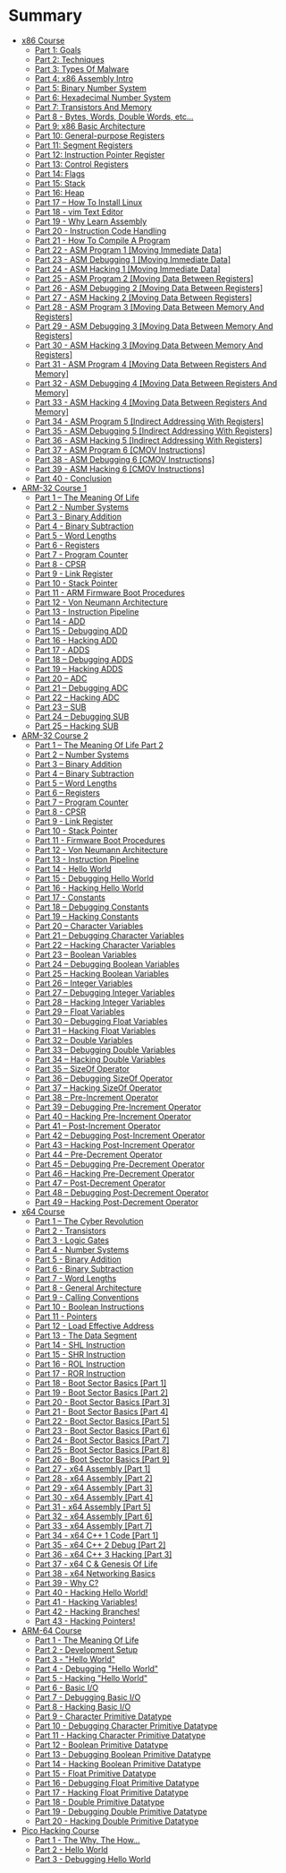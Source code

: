 # Summary

* [x86 Course](pages/x86-course.md)
	* [Part 1: Goals](pages/part-1-goals.md)
	* [Part 2: Techniques](pages/part-2-techniques.md)
	* [Part 3: Types Of Malware](pages/part-3-types-of-malware.md)
	* [Part 4: x86 Assembly Intro](pages/part-4-x86-assembly-intro.md)
	* [Part 5: Binary Number System](pages/part-5-binary-number-system.md)
	* [Part 6: Hexadecimal Number System](pages/part-6-hexadecimal-number-system.md)
	* [Part 7: Transistors And Memory](pages/part-7-transistors-and-memory.md)
	* [Part 8 - Bytes, Words, Double Words, etc...](pages/part-8-bytes-words-double-words-etc.md)
	* [Part 9: x86 Basic Architecture](pages/part-9-x86-basic-architecture.md)
	* [Part 10: General-purpose Registers](pages/part-10-general-purpose-registers.md)
	* [Part 11: Segment Registers](pages/part-11-segment-registers.md)
	* [Part 12: Instruction Pointer Register](pages/part-12-instruction-pointer-register.md)
	* [Part 13: Control Registers](pages/part-13-control-registers.md)
	* [Part 14: Flags](pages/part-14-flags.md)
	* [Part 15: Stack](pages/part-15-stack.md)
	* [Part 16: Heap](pages/part-16-heap.md)
	* [Part 17 – How To Install Linux](pages/part-17-how-to-install-linux.md)
	* [Part 18 - vim Text Editor](pages/part-18-vim-text-editor.md)
	* [Part 19 - Why Learn Assembly](pages/part-19-why-learn-assembly.md)
	* [Part 20 - Instruction Code Handling](pages/part-20-instruction-code-handling.md)
	* [Part 21 - How To Compile A Program](pages/part-21-how-to-compile-a-program.md)
	* [Part 22 - ASM Program 1 [Moving Immediate Data]](pages/part-22-asm-program-1-moving-immediate-data.md)
	* [Part 23 - ASM Debugging 1 [Moving Immediate Data]](pages/part-23-asm-debugging-1-moving-immediate-data.md)
	* [Part 24 - ASM Hacking 1 [Moving Immediate Data]](pages/part-24-asm-hacking-1-moving-immediate-data.md)
	* [Part 25 - ASM Program 2 [Moving Data Between Registers]](pages/part-25-asm-program-2-moving-data-between-registers.md)
	* [Part 26 - ASM Debugging 2 [Moving Data Between Registers]](pages/part-26-asm-debugging-2-moving-data-between-registers.md)
	* [Part 27 - ASM Hacking 2 [Moving Data Between Registers]](pages/part-27-asm-hacking-2-moving-data-between-registers.md)
	* [Part 28 - ASM Program 3 [Moving Data Between Memory And Registers]](pages/part-28-asm-program-3-moving-data-between-memory-and-registers.md)
	* [Part 29 - ASM Debugging 3 [Moving Data Between Memory And Registers]](pages/part-29-asm-debugging-3-moving-data-between-memory-and-registers.md)
	* [Part 30 - ASM Hacking 3 [Moving Data Between Memory And Registers]](pages/part-30-asm-hacking-3-moving-data-between-memory-and-registers.md)
	* [Part 31 - ASM Program 4 [Moving Data Between Registers And Memory]](pages/part-31-asm-program-4-moving-data-between-registers-and-memory.md)
	* [Part 32 - ASM Debugging 4 [Moving Data Between Registers And Memory]](pages/part-32-asm-debugging-4-moving-data-between-registers-and-memory.md)
	* [Part 33 - ASM Hacking 4 [Moving Data Between Registers And Memory]](pages/part-33-asm-hacking-4-moving-data-between-registers-and-memory.md)
	* [Part 34 - ASM Program 5 [Indirect Addressing With Registers]](pages/part-34-asm-program-5-indirect-addressing-with-registers.md)
	* [Part 35 - ASM Debugging 5 [Indirect Addressing With Registers]](pages/part-35-asm-debugging-5-indirect-addressing-with-registers.md)
	* [Part 36 - ASM Hacking 5 [Indirect Addressing With Registers]](pages/part-36-asm-hacking-5-indirect-addressing-with-registers.md)
	* [Part 37 - ASM Program 6 [CMOV Instructions]](pages/part-37-asm-program-6-cmov-instructions.md)
	* [Part 38 - ASM Debugging 6 [CMOV Instructions]](pages/part-38-asm-debugging-6-cmov-instructions.md)
	* [Part 39 - ASM Hacking 6 [CMOV Instructions]](pages/part-39-asm-hacking-6-cmov-instructions.md)
	* [Part 40 - Conclusion](pages/part-40-conclusion.md)
* [ARM-32 Course 1](pages/arm-32-course-1.md)
	* [Part 1 – The Meaning Of Life](pages/part-1-the-meaning-of-life.md)
	* [Part 2 - Number Systems](pages/part-2-number-systems.md)
	* [Part 3 - Binary Addition](pages/part-3-binary-addition.md)
	* [Part 4 - Binary Subtraction](pages/part-4-binary-subtraction.md)
	* [Part 5 - Word Lengths](pages/part-5-word-lengths.md)
	* [Part 6 - Registers](pages/part-6-registers.md)
	* [Part 7 - Program Counter](pages/part-7-program-counter.md)
	* [Part 8 - CPSR](pages/part-8-cpsr.md)
	* [Part 9 - Link Register](pages/part-9-link-register.md)
	* [Part 10 - Stack Pointer](pages/part-10-stack-pointer.md)
	* [Part 11 - ARM Firmware Boot Procedures](pages/part-11-arm-firmware-boot-procedures.md)
	* [Part 12 - Von Neumann Architecture](pages/part-12-von-neumann-architecture.md)
	* [Part 13 - Instruction Pipeline](pages/part-13-instruction-pipeline.md)
	* [Part 14 - ADD](pages/part-14-add.md)
	* [Part 15 - Debugging ADD](pages/part-15-debugging-add.md)
	* [Part 16 - Hacking ADD](pages/part-16-hacking-add.md)
	* [Part 17 - ADDS](pages/part-17-adds.md)
	* [Part 18 – Debugging ADDS](pages/part-18-debugging-adds.md)
	* [Part 19 – Hacking ADDS](pages/part-19-hacking-adds.md)
	* [Part 20 – ADC](pages/part-20-adc.md)
	* [Part 21 – Debugging ADC](pages/part-21-debugging-adc.md)
	* [Part 22 – Hacking ADC](pages/part-22-hacking-adc.md)
	* [Part 23 – SUB](pages/part-23-sub.md)
	* [Part 24 – Debugging SUB](pages/part-24-debugging-sub.md)
	* [Part 25 – Hacking SUB](pages/part-25-hacking-sub.md)
* [ARM-32 Course 2](pages/arm-32-course-2.md)
	* [Part 1 – The Meaning Of Life Part 2](pages/part-1-the-meaning-of-life-part-2.md)
	* [Part 2 – Number Systems](pages/part-2-number-systems.md)
	* [Part 3 – Binary Addition](pages/part-3-binary-addition.md)
	* [Part 4 – Binary Subtraction](pages/part-4-binary-subtraction.md)
	* [Part 5 – Word Lengths](pages/part-5-word-lengths.md)
	* [Part 6 – Registers](pages/part-6-registers.md)
	* [Part 7 – Program Counter](pages/part-7-program-counter.md)
	* [Part 8 - CPSR](pages/part-8-cpsr.md)
	* [Part 9 - Link Register](pages/part-9-link-register.md)
	* [Part 10 - Stack Pointer](pages/part-10-stack-pointer.md)
	* [Part 11 - Firmware Boot Procedures](pages/part-11-firmware-boot-procedures.md)
	* [Part 12 - Von Neumann Architecture](pages/part-12-von-neumann-architecture.md)
	* [Part 13 - Instruction Pipeline](pages/part-13-instruction-pipeline.md)
	* [Part 14 - Hello World](pages/part-14-hello-world.md)
	* [Part 15 - Debugging Hello World](pages/part-15-debugging-hello-world.md)
	* [Part 16 - Hacking Hello World](pages/part-16-hacking-hello-world.md)
	* [Part 17 - Constants](pages/part-17-constants.md)
	* [Part 18 – Debugging Constants](pages/part-18-debugging-constants.md)
	* [Part 19 – Hacking Constants](pages/part-19-hacking-constants.md)
	* [Part 20 – Character Variables](pages/part-20-character-variables.md)
	* [Part 21 – Debugging Character Variables](pages/part-21-debugging-character-variables.md)
	* [Part 22 – Hacking Character Variables](pages/part-22-hacking-character-variables.md)
	* [Part 23 – Boolean Variables](pages/part-23-boolean-variables.md)
	* [Part 24 – Debugging Boolean Variables](pages/part-24-debugging-boolean-variables.md)
	* [Part 25 – Hacking Boolean Variables](pages/part-25-hacking-boolean-variables.md)
	* [Part 26 – Integer Variables](pages/part-26-integer-variables.md)
	* [Part 27 – Debugging Integer Variables](pages/part-27-debugging-integer-variables.md)
	* [Part 28 – Hacking Integer Variables](pages/part-28-hacking-integer-variables.md)
	* [Part 29 – Float Variables](pages/part-29-float-variables.md)
	* [Part 30 – Debugging Float Variables](pages/part-30-debugging-float-variables.md)
	* [Part 31 – Hacking Float Variables](pages/part-31-hacking-float-variables.md)
	* [Part 32 – Double Variables](pages/part-32-double-variables.md)
	* [Part 33 – Debugging Double Variables](pages/part-33-debugging-double-variables.md)
	* [Part 34 – Hacking Double Variables](pages/part-34-hacking-double-variables.md)
	* [Part 35 – SizeOf Operator](pages/part-35-sizeof-operator.md)
	* [Part 36 – Debugging SizeOf Operator](pages/part-36-debugging-sizeof-operator.md)
	* [Part 37 – Hacking SizeOf Operator](pages/part-37-hacking-sizeof-operator.md)
	* [Part 38 – Pre-Increment Operator](pages/part-38-pre-increment-operator.md)
	* [Part 39 – Debugging Pre-Increment Operator](pages/part-39-debugging-pre-increment-operator.md)
	* [Part 40 – Hacking Pre-Increment Operator](pages/part-40-hacking-pre-increment-operator.md)
	* [Part 41 – Post-Increment Operator](pages/part-41-post-increment-operator.md)
	* [Part 42 – Debugging Post-Increment Operator](pages/part-42-debugging-post-increment-operator.md)
	* [Part 43 – Hacking Post-Increment Operator](pages/part-43-hacking-post-increment-operator.md)
	* [Part 44 – Pre-Decrement Operator](pages/part-44-pre-decrement-operator.md)
	* [Part 45 – Debugging Pre-Decrement Operator](pages/part-45-debugging-pre-decrement-operator.md)
	* [Part 46 – Hacking Pre-Decrement Operator](pages/part-46-hacking-pre-decrement-operator.md)
	* [Part 47 – Post-Decrement Operator](pages/part-47-post-decrement-operator.md)
	* [Part 48 – Debugging Post-Decrement Operator](pages/part-48-debugging-post-decrement-operator.md)
	* [Part 49 – Hacking Post-Decrement Operator](pages/part-49-hacking-post-decrement-operator.md)
* [x64 Course](pages/x64-course.md)
	* [Part 1 – The Cyber Revolution](pages/part-1-the-cyber-revolution.md)
	* [Part 2 - Transistors](pages/part-2-transistors.md)
	* [Part 3 - Logic Gates](pages/part-3-logic-gates.md)
	* [Part 4 - Number Systems](pages/part-4-number-systems.md)
	* [Part 5 - Binary Addition](pages/part-5-binary-addition.md)
	* [Part 6 - Binary Subtraction](pages/part-6-binary-subtraction.md)
	* [Part 7 - Word Lengths](pages/part-7-word-lengths.md)
	* [Part 8 - General Architecture](pages/part-8-general-architecture.md)
	* [Part 9 - Calling Conventions](pages/part-9-calling-conventions.md)
	* [Part 10 - Boolean Instructions](pages/part-10-boolean-instructions.md)
	* [Part 11 - Pointers](pages/part-11-pointers.md)
	* [Part 12 - Load Effective Address](pages/part-12-load-effective-address.md)
	* [Part 13 - The Data Segment](pages/part-13-the-data-segment.md)
	* [Part 14 - SHL Instruction](pages/part-14-shl-instruction.md)
	* [Part 15 - SHR Instruction](pages/part-15-shr-instruction.md)
	* [Part 16 - ROL Instruction](pages/part-16-rol-instruction.md)
	* [Part 17 - ROR Instruction](pages/part-17-ror-instruction.md)
	* [Part 18 - Boot Sector Basics [Part 1]](pages/part-18-boot-sector-basics-part-1.md)
	* [Part 19 - Boot Sector Basics [Part 2]](pages/part-19-boot-sector-basics-part-2.md)
	* [Part 20 - Boot Sector Basics [Part 3]](pages/part-20-boot-sector-basics-part-3.md)
	* [Part 21 - Boot Sector Basics [Part 4]](pages/part-21-boot-sector-basics-part-4.md)
	* [Part 22 - Boot Sector Basics [Part 5]](pages/part-22-boot-sector-basics-part-5.md)
	* [Part 23 - Boot Sector Basics [Part 6]](pages/part-23-boot-sector-basics-part-6.md)
	* [Part 24 - Boot Sector Basics [Part 7]](pages/part-24-boot-sector-basics-part-7.md)
	* [Part 25 - Boot Sector Basics [Part 8]](pages/part-25-boot-sector-basics-part-8.md)
	* [Part 26 - Boot Sector Basics [Part 9]](pages/part-26-boot-sector-basics-part-9.md)
	* [Part 27 - x64 Assembly [Part 1]](pages/part-27-x64-assembly-part-1.md)
	* [Part 28 - x64 Assembly [Part 2]](pages/part-28-x64-assembly-part-2.md)
	* [Part 29 - x64 Assembly [Part 3]](pages/part-29-x64-assembly-part-3.md)
	* [Part 30 - x64 Assembly [Part 4]](pages/part-30-x64-assembly-part-4.md)
	* [Part 31 - x64 Assembly [Part 5]](pages/part-31-x64-assembly-part-5.md)
	* [Part 32 - x64 Assembly [Part 6]](pages/part-32-x64-assembly-part-6.md)
	* [Part 33 - x64 Assembly [Part 7]](pages/part-33-x64-assembly-part-7.md)
	* [Part 34 - x64 C++ 1 Code [Part 1]](pages/part-34-x64-c++-1-code-part-1.md)
	* [Part 35 - x64 C++ 2 Debug [Part 2]](pages/part-35-x64-c++-2-debug-part-2.md)
	* [Part 36 - x64 C++ 3 Hacking [Part 3]](pages/part-36-x64-c++-3-hacking-part-3.md)
	* [Part 37 - x64 C &amp; Genesis Of Life](pages/part-37-x64-c-amp;-genesis-of-life.md)
	* [Part 38 - x64 Networking Basics](pages/part-38-x64-networking-basics.md)
	* [Part 39 - Why C?](pages/part-39-why-c.md)
	* [Part 40 - Hacking Hello World!](pages/part-40-hacking-hello-world!.md)
	* [Part 41 - Hacking Variables!](pages/part-41-hacking-variables!.md)
	* [Part 42 - Hacking Branches!](pages/part-42-hacking-branches!.md)
	* [Part 43 - Hacking Pointers!](pages/part-43-hacking-pointers!.md)
* [ARM-64 Course](pages/arm-64-course.md)
	* [Part 1 - The Meaning Of Life](pages/part-1-the-meaning-of-life.md)
	* [Part 2 - Development Setup](pages/part-2-development-setup.md)
	* [Part 3 - "Hello World"](pages/part-3-hello-world.md)
	* [Part 4 - Debugging "Hello World"](pages/part-4-debugging-hello-world.md)
	* [Part 5 - Hacking "Hello World"](pages/part-5-hacking-hello-world.md)
	* [Part 6 - Basic I/O](pages/part-6-basic-io.md)
	* [Part 7 - Debugging Basic I/O](pages/part-7-debugging-basic-io.md)
	* [Part 8 - Hacking Basic I/O](pages/part-8-hacking-basic-io.md)
	* [Part 9 - Character Primitive Datatype](pages/part-9-character-primitive-datatype.md)
	* [Part 10 - Debugging Character Primitive Datatype](pages/part-10-debugging-character-primitive-datatype.md)
	* [Part 11 - Hacking Character Primitive Datatype](pages/part-11-hacking-character-primitive-datatype.md)
	* [Part 12 - Boolean Primitive Datatype](pages/part-12-boolean-primitive-datatype.md)
	* [Part 13 - Debugging Boolean Primitive Datatype](pages/part-13-debugging-boolean-primitive-datatype.md)
	* [Part 14 - Hacking Boolean Primitive Datatype](pages/part-14-hacking-boolean-primitive-datatype.md)
	* [Part 15 - Float Primitive Datatype](pages/part-15-float-primitive-datatype.md)
	* [Part 16 - Debugging Float Primitive Datatype](pages/part-16-debugging-float-primitive-datatype.md)
	* [Part 17 - Hacking Float Primitive Datatype](pages/part-17-hacking-float-primitive-datatype.md)
	* [Part 18 - Double Primitive Datatype](pages/part-18-double-primitive-datatype.md)
	* [Part 19 - Debugging Double Primitive Datatype](pages/part-19-debugging-double-primitive-datatype.md)
	* [Part 20 - Hacking Double Primitive Datatype](pages/part-20-hacking-double-primitive-datatype.md)
* [Pico Hacking Course](pages/pico-hacking-course.md)
	* [Part 1 - The Why, The How...](pages/part-1-the-why-the-how.md)
	* [Part 2 - Hello World](pages/part-2-hello-world.md)
	* [Part 3 - Debugging Hello World](pages/part-3-debugging-hello-world.md)
